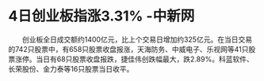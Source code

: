 # 4日创业板指涨3.31% -中新网

　　创业板全日成交额约1400亿元，比上个交易日增加约325亿元。在当日交易的742只股票中，有658只股票收盘报涨，天海防务、中威电子、乐视网等41只股票涨停。当日有68只股票收盘报跌，捷佳伟创跌幅最大，跌2.89%。科蓝软件、长荣股份、金力泰等16只股票当日收平。
